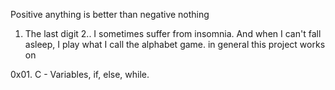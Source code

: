 Positive anything is better than negative nothing
1. The last digit
2.. I sometimes suffer from insomnia. And when I can't fall asleep, I play what I call the alphabet game. in general this project works on 

0x01. C - Variables, if, else, while.
